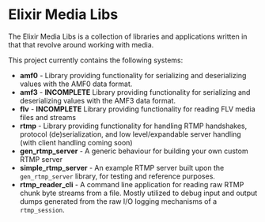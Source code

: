 # Elixir Media Libs

The Elixir Media Libs is a collection of libraries and applications written in that that revolve around working with media.  

This project currently contains the following systems:
* **amf0** - Library providing functionality for serializing and deserializing values with the AMF0 data format.
* **amf3** - **INCOMPLETE** Library providing functionality for serializing and deserializing values with the AMF3 data format.
* **flv** - **INCOMPLETE** Library providing functionality for reading FLV media files and streams
* **rtmp** - Library providing functionality for handling RTMP handshakes, protocol (de)serialization, and low level/expandable server handling (with client handling coming soon)
* **gen_rtmp_server** - A generic behaviour for building your own custom RTMP server
* **simple_rtmp_server** - An example RTMP server built upon the `gen_rtmp_server` library, for testing and reference purposes.  
* **rtmp_reader_cli** - A command line application for reading raw RTMP chunk byte streams from a file.  Mostly utilized to debug input and output dumps generated from the raw I/O logging mechanisms of a `rtmp_session`.